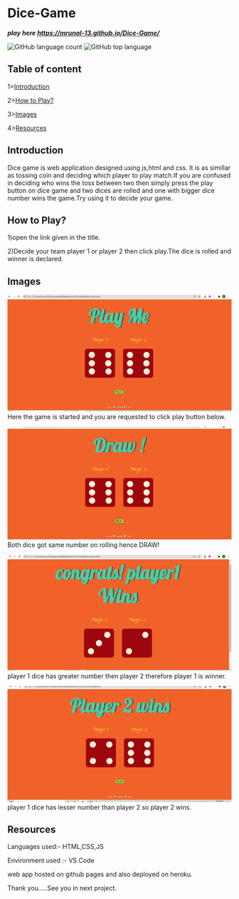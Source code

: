 # Dice-Game

***play here https://mrunal-13.github.io/Dice-Game/***

![GitHub language count](https://img.shields.io/github/languages/count/mrunal-13/dice-game) ![GitHub top language](https://img.shields.io/github/languages/top/mrunal-13/dice-game)

## Table of content

1>[Introduction](#Introduction)

2>[How to Play?](#How-to-Play?)

3>[Images](#Images)

4>[Resources](#Resources)

## Introduction

Dice game is web application designed using js,html and css. It is as simillar as tossing coin and deciding which player to play match.If you are confused in deciding who wins the toss between two then simply press the play button on dice game and two dices are rolled and one with bigger dice number wins the game.Try using it to decide your game.

## How to Play?
1)open the link given in the title.

2)Decide your team player 1 or player 2 then click play.The dice is rolled and winner  is declared.

## Images

![image 1](d1.png)
Here the game is started and you are requested to click play button below.

![image 2](d2.png)
Both dice got same number on rolling hence DRAW!

![image 3](d3.png)
player 1 dice has greater number then player 2 therefore player 1 is winner.

![image 4](d4.png)
player 1 dice has lesser number than player 2 so player 2 wins.


## Resources

Languages used:-
HTML,CSS,JS

Environment used :- VS Code

web app hosted on github pages and also deployed on heroku.



Thank you.....See you in next project.

